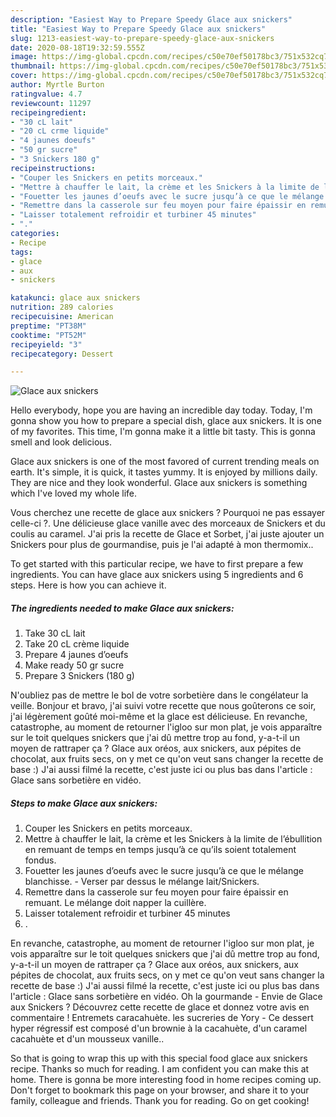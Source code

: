 ```yaml
---
description: "Easiest Way to Prepare Speedy Glace aux snickers"
title: "Easiest Way to Prepare Speedy Glace aux snickers"
slug: 1213-easiest-way-to-prepare-speedy-glace-aux-snickers
date: 2020-08-18T19:32:59.555Z
image: https://img-global.cpcdn.com/recipes/c50e70ef50178bc3/751x532cq70/glace-aux-snickers-photo-principale-de-la-recette.jpg
thumbnail: https://img-global.cpcdn.com/recipes/c50e70ef50178bc3/751x532cq70/glace-aux-snickers-photo-principale-de-la-recette.jpg
cover: https://img-global.cpcdn.com/recipes/c50e70ef50178bc3/751x532cq70/glace-aux-snickers-photo-principale-de-la-recette.jpg
author: Myrtle Burton
ratingvalue: 4.7
reviewcount: 11297
recipeingredient:
- "30 cL lait"
- "20 cL crme liquide"
- "4 jaunes doeufs"
- "50 gr sucre"
- "3 Snickers 180 g"
recipeinstructions:
- "Couper les Snickers en petits morceaux."
- "Mettre à chauffer le lait, la crème et les Snickers à la limite de l’ébullition en remuant de temps en temps jusqu’à ce qu’ils soient totalement fondus."
- "Fouetter les jaunes d’oeufs avec le sucre jusqu’à ce que le mélange blanchisse. Verser par dessus le mélange lait/Snickers."
- "Remettre dans la casserole sur feu moyen pour faire épaissir en remuant. Le mélange doit napper la cuillère."
- "Laisser totalement refroidir et turbiner 45 minutes"
- "."
categories:
- Recipe
tags:
- glace
- aux
- snickers

katakunci: glace aux snickers 
nutrition: 289 calories
recipecuisine: American
preptime: "PT38M"
cooktime: "PT52M"
recipeyield: "3"
recipecategory: Dessert

---
```



![Glace aux snickers](https://img-global.cpcdn.com/recipes/c50e70ef50178bc3/751x532cq70/glace-aux-snickers-photo-principale-de-la-recette.jpg)

Hello everybody, hope you are having an incredible day today. Today, I'm gonna show you how to prepare a special dish, glace aux snickers. It is one of my favorites. This time, I'm gonna make it a little bit tasty. This is gonna smell and look delicious.

Glace aux snickers is one of the most favored of current trending meals on earth. It's simple, it is quick, it tastes yummy. It is enjoyed by millions daily. They are nice and they look wonderful. Glace aux snickers is something which I've loved my whole life.

Vous cherchez une recette de glace aux snickers ? Pourquoi ne pas essayer celle-ci ?. Une délicieuse glace vanille avec des morceaux de Snickers et du coulis au caramel. J&#39;ai pris la recette de Glace et Sorbet, j&#39;ai juste ajouter un Snickers pour plus de gourmandise, puis je l&#39;ai adapté à mon thermomix..


To get started with this particular recipe, we have to first prepare a few ingredients. You can have glace aux snickers using 5 ingredients and 6 steps. Here is how you can achieve it.

<!--inarticleads1-->

##### The ingredients needed to make Glace aux snickers:

1. Take 30 cL lait
1. Take 20 cL crème liquide
1. Prepare 4 jaunes d’oeufs
1. Make ready 50 gr sucre
1. Prepare 3 Snickers (180 g)


N&#39;oubliez pas de mettre le bol de votre sorbetière dans le congélateur la veille. Bonjour et bravo, j&#39;ai suivi votre recette que nous goûterons ce soir, j&#39;ai légèrement goûté moi-même et la glace est délicieuse. En revanche, catastrophe, au moment de retourner l&#39;igloo sur mon plat, je vois apparaître sur le toit quelques snickers que j&#39;ai dû mettre trop au fond, y-a-t-il un moyen de rattraper ça ? Glace aux oréos, aux snickers, aux pépites de chocolat, aux fruits secs, on y met ce qu&#39;on veut sans changer la recette de base :) J&#39;ai aussi filmé la recette, c&#39;est juste ici ou plus bas dans l&#39;article : Glace sans sorbetière en vidéo. 

<!--inarticleads2-->

##### Steps to make Glace aux snickers:

1. Couper les Snickers en petits morceaux.
1. Mettre à chauffer le lait, la crème et les Snickers à la limite de l’ébullition en remuant de temps en temps jusqu’à ce qu’ils soient totalement fondus.
1. Fouetter les jaunes d’oeufs avec le sucre jusqu’à ce que le mélange blanchisse. - Verser par dessus le mélange lait/Snickers.
1. Remettre dans la casserole sur feu moyen pour faire épaissir en remuant. Le mélange doit napper la cuillère.
1. Laisser totalement refroidir et turbiner 45 minutes
1. .


En revanche, catastrophe, au moment de retourner l&#39;igloo sur mon plat, je vois apparaître sur le toit quelques snickers que j&#39;ai dû mettre trop au fond, y-a-t-il un moyen de rattraper ça ? Glace aux oréos, aux snickers, aux pépites de chocolat, aux fruits secs, on y met ce qu&#39;on veut sans changer la recette de base :) J&#39;ai aussi filmé la recette, c&#39;est juste ici ou plus bas dans l&#39;article : Glace sans sorbetière en vidéo. Oh la gourmande - Envie de Glace aux Snickers ? Découvrez cette recette de glace et donnez votre avis en commentaire ! Entremets caracahuète. les sucreries de Yory - Ce dessert hyper régressif est composé d&#39;un brownie à la cacahuète, d&#39;un caramel cacahuète et d&#39;un mousseux vanille.. 

So that is going to wrap this up with this special food glace aux snickers recipe. Thanks so much for reading. I am confident you can make this at home. There is gonna be more interesting food in home recipes coming up. Don't forget to bookmark this page on your browser, and share it to your family, colleague and friends. Thank you for reading. Go on get cooking!
